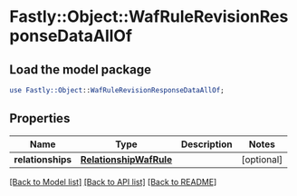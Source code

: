 # Fastly::Object::WafRuleRevisionResponseDataAllOf

## Load the model package
```perl
use Fastly::Object::WafRuleRevisionResponseDataAllOf;
```

## Properties
Name | Type | Description | Notes
------------ | ------------- | ------------- | -------------
**relationships** | [**RelationshipWafRule**](RelationshipWafRule.md) |  | [optional] 

[[Back to Model list]](../README.md#documentation-for-models) [[Back to API list]](../README.md#documentation-for-api-endpoints) [[Back to README]](../README.md)


